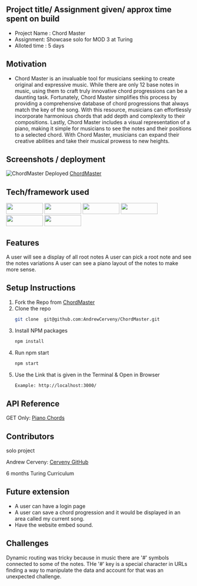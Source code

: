 ## Project title/ Assignment given/ approx time spent on build

- Project Name : Chord Master
- Assignment: Showcase solo for MOD 3 at Turing
- Alloted time : 5 days  
## Motivation

- Chord Master is an invaluable tool for musicians seeking to create original and expressive music. While there are only 12 base notes in music, using them to craft truly innovative chord progressions can be a daunting task. Fortunately, Chord Master simplifies this process by providing a comprehensive database of chord progressions that always match the key of the song. With this resource, musicians can effortlessly incorporate harmonious chords that add depth and complexity to their compositions. Lastly, Chord Master includes a visual representation of a piano, making it simple for musicians to see the notes and their positions to a selected chord. With Chord Master, musicians can expand their creative abilities and take their musical prowess to new heights.
 
## Screenshots / deployment 
![ChordMaster](https://user-images.githubusercontent.com/104449342/222868587-a0844791-b5ec-4f12-bf38-d4095a022c43.gif)
Deployed [ChordMaster](https://chord-master-rkyd0yse4-andrewcerveny.vercel.app/)

## Tech/framework used
<div>
  <img src="https://img.shields.io/badge/-react-333333?logo=react&style=for-the-badge" width="100" height="30"/>
  <img src="https://img.shields.io/badge/-react%20router-f44250?logo=react%20router&logoColor=white&style=for-the-badge" width="100" height="30"/>
  <img src="https://img.shields.io/badge/-cypress-007780?logo=cypress&logoColor=white&style=for-the-badge" width="100" height="30"/>
  <img src="https://img.shields.io/badge/-CSS3-315780?logo=css3&style=for-the-badge" width="100" height="30"/>
  <img src="https://img.shields.io/badge/-npm-c12127?logo=npm&logoColor=white&style=for-the-badge" width="100"  height="30"/>
  <img src="https://img.shields.io/badge/JavaScript-323330?style=for-the-badge&logo=javascript&logoColor=F7DF1E" width="100" height="30" />
</div>

## Features
 A user will see a display of all root notes
 A user can pick a root note and see the notes variations
 A user can see a piano layout of the notes to make more sense. 


## Setup Instructions
1. Fork the Repo from [ChordMaster](https://github.com/AndrewCerveny/ChordMaster)
2. Clone the repo
   ```sh
   git clone  git@github.com:AndrewCerveny/ChordMaster.git
   ```
3. Install NPM packages
   ```sh
   npm install
   ```
4. Run npm start
   ```sh
   npm start
   ```
5. Use the Link that is given in the Terminal & Open in Browser
   ```sh
   Example: http://localhost:3000/
   ```

## API Reference
GET Only:  [Piano Chords](https://rapidapi.com/jsdisco/api/piano-chords)

## Contributors

solo project

Andrew Cerveny: [Cerveny GitHub](https://github.com/AndrewCerveny)

6 months Turing Curriculum 


## Future extension
- A user can have a login page
- A user can save a chord progression and it would be displayed in an area called my current song.
- Have the website embed sound.  

## Challenges 

Dynamic routing was tricky because in music there are '#' symbols connected to some of the notes. THe '#' key is a special character in URLs finding a way to manipulate the data and account for that was an unexpected challenge. 

